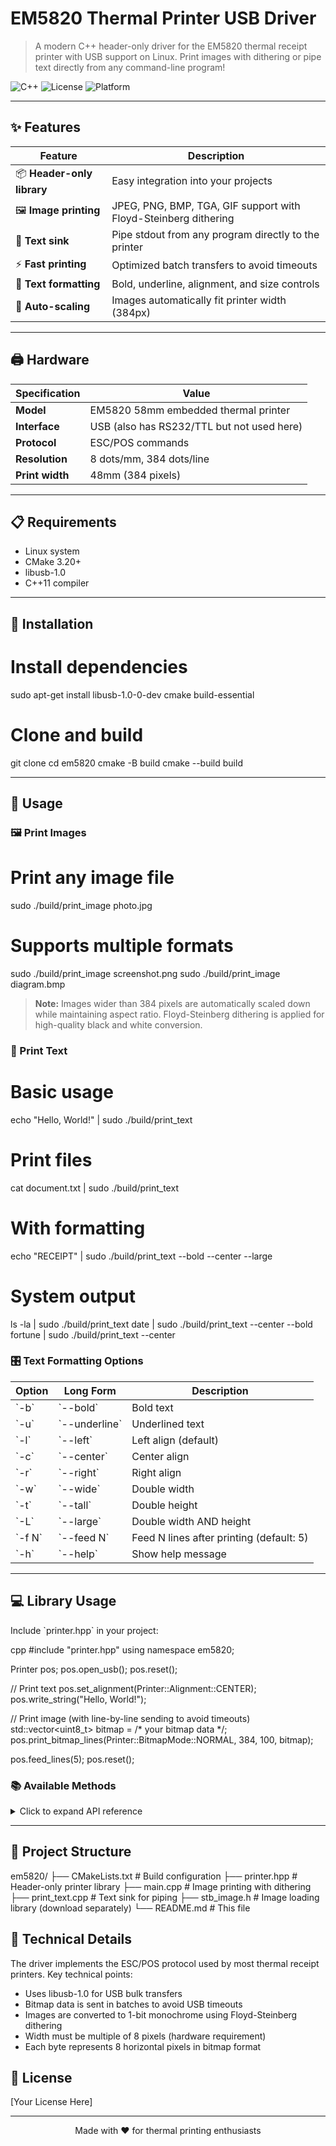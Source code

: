 # EM5820 Thermal Printer USB Driver

> A modern C++ header-only driver for the EM5820 thermal receipt printer with USB support on Linux. Print images with dithering or pipe text directly from any command-line program!

![C++](https://img.shields.io/badge/C%2B%2B-11-blue.svg)
![License](https://img.shields.io/badge/license-MIT-green.svg)
![Platform](https://img.shields.io/badge/platform-Linux-lightgrey.svg)

---

## ✨ Features

| Feature | Description |
|---------|-------------|
| 📦 **Header-only library** | Easy integration into your projects |
| 🖼️ **Image printing** | JPEG, PNG, BMP, TGA, GIF support with Floyd-Steinberg dithering |
| 📝 **Text sink** | Pipe stdout from any program directly to the printer |
| ⚡ **Fast printing** | Optimized batch transfers to avoid timeouts |
| 🎨 **Text formatting** | Bold, underline, alignment, and size controls |
| 📏 **Auto-scaling** | Images automatically fit printer width (384px) |

---

## 🖨️ Hardware

| Specification | Value |
|---------------|-------|
| **Model** | EM5820 58mm embedded thermal printer |
| **Interface** | USB (also has RS232/TTL but not used here) |
| **Protocol** | ESC/POS commands |
| **Resolution** | 8 dots/mm, 384 dots/line |
| **Print width** | 48mm (384 pixels) |

---

## 📋 Requirements

- Linux system
- CMake 3.20+
- libusb-1.0
- C++11 compiler

---

## 🚀 Installation


# Install dependencies
sudo apt-get install libusb-1.0-0-dev cmake build-essential

# Clone and build
git clone <your-repo-url>
cd em5820
cmake -B build
cmake --build build


---

## 📖 Usage

### 🖼️ Print Images


# Print any image file
sudo ./build/print_image photo.jpg

# Supports multiple formats
sudo ./build/print_image screenshot.png
sudo ./build/print_image diagram.bmp


> **Note:** Images wider than 384 pixels are automatically scaled down while maintaining aspect ratio. Floyd-Steinberg dithering is applied for high-quality black and white conversion.

### 📝 Print Text


# Basic usage
echo "Hello, World!" | sudo ./build/print_text

# Print files
cat document.txt | sudo ./build/print_text

# With formatting
echo "RECEIPT" | sudo ./build/print_text --bold --center --large

# System output
ls -la | sudo ./build/print_text
date | sudo ./build/print_text --center --bold
fortune | sudo ./build/print_text --center


### 🎛️ Text Formatting Options

| Option | Long Form | Description |
|--------|-----------|-------------|
| \`-b\` | \`--bold\` | Bold text |
| \`-u\` | \`--underline\` | Underlined text |
| \`-l\` | \`--left\` | Left align (default) |
| \`-c\` | \`--center\` | Center align |
| \`-r\` | \`--right\` | Right align |
| \`-w\` | \`--wide\` | Double width |
| \`-t\` | \`--tall\` | Double height |
| \`-L\` | \`--large\` | Double width AND height |
| \`-f N\` | \`--feed N\` | Feed N lines after printing (default: 5) |
| \`-h\` | \`--help\` | Show help message |

---

## 💻 Library Usage

Include \`printer.hpp\` in your project:

cpp
#include "printer.hpp"
using namespace em5820;

Printer pos;
pos.open_usb();
pos.reset();

// Print text
pos.set_alignment(Printer::Alignment::CENTER);
pos.write_string("Hello, World!");

// Print image (with line-by-line sending to avoid timeouts)
std::vector<uint8_t> bitmap = /* your bitmap data */;
pos.print_bitmap_lines(Printer::BitmapMode::NORMAL, 384, 100, bitmap);

pos.feed_lines(5);
pos.reset();


### 📚 Available Methods

<details>
<summary>Click to expand API reference</summary>

#### Connection
- \`void open_usb()\` - Connect to printer via USB

#### Basic Commands
- \`uint16_t reset()\` - Reset printer to default settings
- \`uint16_t feed_lines(uint8_t lines)\` - Feed paper by N lines
- \`uint16_t feed_dots(uint8_t dots)\` - Feed paper by N dots

#### Text Formatting
- \`uint16_t set_alignment(Alignment align)\` - Set text alignment
- \`uint16_t set_print_text_type(uint8_t print_type)\` - Set text style
- \`uint16_t set_text_scale(uint8_t horizontal, uint8_t vertical)\` - Set text scale
- \`uint16_t set_underline(uint8_t thickness)\` - Set underline thickness
- \`uint16_t write_string(const std::string &str)\` - Write text string

#### Image Printing
- \`uint16_t print_bitmap_lines(BitmapMode mode, uint16_t width, uint16_t height, const std::vector<uint8_t> &bitmap, uint16_t lines_per_batch = 50)\` - Print bitmap image

#### Text Formatting Helpers
- \`static uint8_t enable_bold(uint8_t optbit)\` - Enable bold
- \`static uint8_t enable_underline(uint8_t optbit)\` - Enable underline
- \`static uint8_t enable_double_height(uint8_t optbit)\` - Enable double height
- \`static uint8_t enable_double_wide(uint8_t optbit)\` - Enable double width

</details>

---

## 📁 Project Structure


em5820/
├── CMakeLists.txt       # Build configuration
├── printer.hpp          # Header-only printer library
├── main.cpp             # Image printing with dithering
├── print_text.cpp       # Text sink for piping
├── stb_image.h          # Image loading library (download separately)
└── README.md            # This file

## 🔬 Technical Details

The driver implements the ESC/POS protocol used by most thermal receipt printers. Key technical points:

- Uses libusb-1.0 for USB bulk transfers
- Bitmap data is sent in batches to avoid USB timeouts
- Images are converted to 1-bit monochrome using Floyd-Steinberg dithering
- Width must be multiple of 8 pixels (hardware requirement)
- Each byte represents 8 horizontal pixels in bitmap format


## 📄 License

[Your License Here]

---

<p align="center">Made with ❤️ for thermal printing enthusiasts</p>
